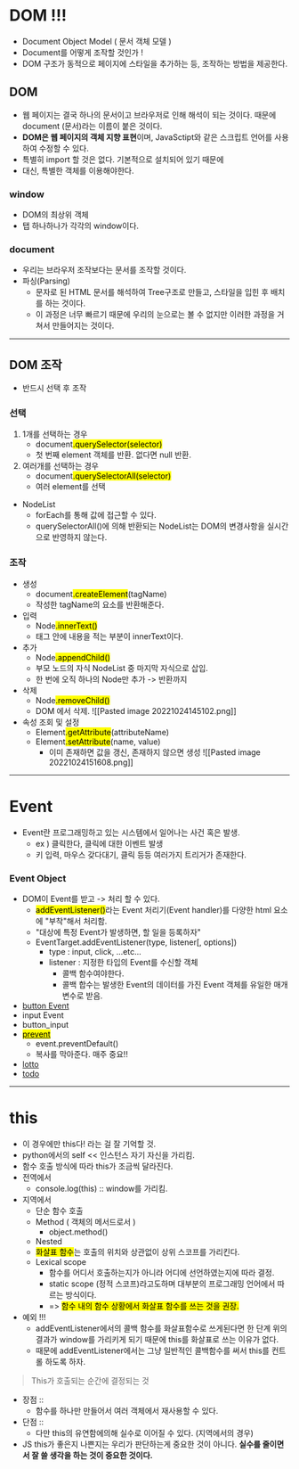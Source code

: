 # DOM !!!
- Document Object Model ( 문서 객체 모델 )
- Document를 어떻게 조작할 것인가 !
- DOM 구조가 동적으로 페이지에 스타일을 추가하는 등, 조작하는 방법을 제공한다.
## DOM
- 웹 페이지는 결국 하나의 문서이고 브라우저로 인해 해석이 되는 것이다. 때문에 document (문서)라는 이름이 붙은 것이다.
- **DOM은 웹 페이지의 객체 지향 표현**이며, JavaSctipt와 같은 스크립트 언어를 사용하여 수정할 수 있다.
- 특별히 import 할 것은 없다. 기본적으로 설치되어 있기 때문에
- 대신, 특별한 객체를 이용해야한다.
### window
- DOM의 최상위 객체
- 탭 하나하나가 각각의 window이다.
### document
- 우리는 브라우저 조작보다는 문서를 조작할 것이다.
- 파싱(Parsing)
	- 문자로 된 HTML 문서를 해석하여 Tree구조로 만들고, 스타일을 입힌 후 배치를 하는 것이다.
	- 이 과정은 너무 빠르기 때문에 우리의 눈으로는 볼 수 없지만 이러한 과정을 거쳐서 만들어지는 것이다.

----
## DOM 조작
- 반드시 선택 후 조작
### 선택
1. 1개를 선택하는 경우
	- document<mark>.querySelector</mart>(selector)
	- 첫 번째 element 객체를 반환. 없다면 null 반환.
2. 여러개를 선택하는 경우
	- document<mark>.querySelectorAll</mart>(selector)
	- 여러 element를 선택
- NodeList
	- forEach를 통해 값에 접근할 수 있다.
	- querySelectorAll()에 의해 반환되는 NodeList는 DOM의 변경사항을 실시간으로 반영하지 않는다.
### 조작
- 생성
	- document<mark>.createElement</mark>(tagName)
	- 작성한 tagName의 요소를 반환해준다.
- 입력
	- Node<mark>.innerText()</mark>
	- 태그 안에 내용을 적는 부분이 innerText이다.
- 추가
	- Node<mark>.appendChild()</mark>
	- 부모 노드의 자식 NodeList 중 마지막 자식으로 삽입.
	- 한 번에 오직 하나의 Node만 추가 -> 반환까지
- 삭제
	- Node<mark>.removeChild()</mark>
	- DOM 에서 삭제.
	![[Pasted image 20221024145102.png]]
- 속성 조회 및 설정
	- Element<mark>.getAttribute</mark>(attributeName)
	- Element<mark>.setAttribute</mark>(name, value)
		- 이미 존재하면 값을 갱신, 존재하지 않으면 생성
![[Pasted image 20221024151608.png]]
******
# Event
- Event란 프로그래밍하고 있는 시스템에서 일어나는 사건 혹은 발생.
	- ex ) 클릭한다, 클릭에 대한 이벤트 발생
	- 키 입력, 마우스 갖다대기, 클릭 등등 여러가지 트리거가 존재한다.
### Event Object
- DOM이 Event를 받고 -> 처리 할 수 있다.
	- <mark>addEventListener()</mark>라는 Event 처리기(Event handler)를 다양한 html 요소에 "부착"해서 처리함.
	- "대상에 특정 Event가 발생하면, 할 일을 등록하자"
	- EventTarget.addEventListener(type, listener\[, options])
		- type : input, click, ...etc...
		- listener : 지정한 타입의 Event를 수신할 객체
			- 콜백 함수여야한다.
			- 콜백 합수는 발생한 Event의 데이터를 가진 Event 객체를 유일한 매개변수로 받음.
- [button Event](./js/03_js/event/01_button.html)
- input Event
- button_input
- [<mark>prevent</mark>](./js/03_js/event/04_prevent.html)
	- event.preventDefault()
	- 복사를 막아준다. 매주 중요!!
- [lotto](./js/03_js/event/05_lotto.html)
- [todo](./js/03_js/event/06_todo.html)
******
# this
- 이 경우에만 this다! 라는 걸 잘 기억할 것.
- python에서의 self << 인스턴스 자기 자신을 가리킴.
- 함수 호출 방식에 따라 this가 조금씩 달라진다.
- 전역에서
	- console.log(this) :: window를 가리킴.
- 지역에서
	- 단순 함수 호출
	- Method ( 객체의 메서드로서 )
		- object.method()
	- Nested
	- <mark>화살표 함수</mark>는 호출의 위치와 상관없이 상위 스코프를 가리킨다.
	- Lexical scope
		- 함수를 어디서 호출하는지가 아니라 어디에 선언하였는지에 따라 결정.
		- static scope (정적 스코프)라고도하며 대부분의 프로그래밍 언어에서 따르는 방식이다.
		- => <mark>함수 내의 함수 상황에서 화살표 함수를 쓰는 것을 권장.</mark>
- 예외 !!! 
	- addEventListener에서의 콜백 함수를 화살표함수로 쓰게된다면 한 단계 위의 결과가 window를 가리키게 되기 때문에 this를 화살표로 쓰는 이유가 없다.
	- 때문에 addEventListener에서는 그냥 일반적인 콜백함수를 써서 this를 컨트롤 하도록 하자.

> This가 호출되는 순간에 결정되는 것

- 장점 ::
	- 함수를 하나만 만들어서 여러 객체에서 재사용할 수 있다.
- 단점 ::
	- 다만 this의 유연함에의해 실수로 이어질 수 있다. (지역에서의 경우)
- JS this가 좋은지 나쁜지는 우리가 판단하는게 중요한 것이 아니다. **실수를 줄이면서 잘 쓸 생각을 하는 것이 중요한 것이다.**


